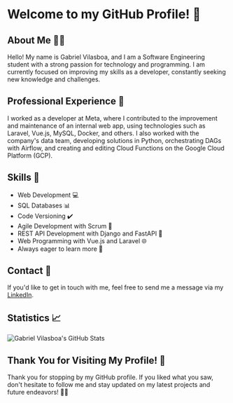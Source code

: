 # Welcome to my GitHub Profile! 👋

## About Me 🙋‍♂️

Hello! My name is Gabriel Vilasboa, and I am a Software Engineering student with a strong passion for technology and programming. I am currently focused on improving my skills as a developer, constantly seeking new knowledge and challenges.

## Professional Experience 👷

I worked as a developer at Meta, where I contributed to the improvement and maintenance of an internal web app, using technologies such as Laravel, Vue.js, MySQL, Docker, and others. I also worked with the company's data team, developing solutions in Python, orchestrating DAGs with Airflow, and creating and editing Cloud Functions on the Google Cloud Platform (GCP).

## Skills 🚀

- Web Development 💻
- SQL Databases 📊
- Code Versioning ✔️
- Agile Development with Scrum 🥇
- REST API Development with Django and FastAPI 🐍 
- Web Programming with Vue.js and Laravel 🌐
- Always eager to learn more 📖

## Contact 📧

If you'd like to get in touch with me, feel free to send me a message via my [LinkedIn](https://www.linkedin.com/in/gabriel-vilasboa-551428207/).

## Statistics 📈

![Gabriel Vilasboa's GitHub Stats](https://github-readme-stats.vercel.app/api?username=gabrielvilasboa&show_icons=true&theme=radical)

## Thank You for Visiting My Profile! 🙏

Thank you for stopping by my GitHub profile. If you liked what you saw, don't hesitate to follow me and stay updated on my latest projects and future endeavors! 🚀🚀
